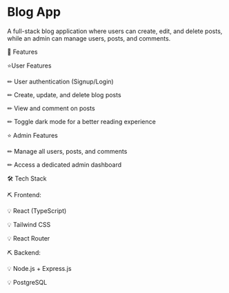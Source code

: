 # Blog App

A full-stack blog application where users can create, edit, and delete posts, while an admin can manage users, posts, and comments.

🚀 Features

⭐User Features

✏ User authentication (Signup/Login)

✏ Create, update, and delete blog posts

✏ View and comment on posts

✏ Toggle dark mode for a better reading experience

⭐ Admin Features

✏ Manage all users, posts, and comments

✏ Access a dedicated admin dashboard

🛠 Tech Stack

⛏ Frontend:

💡 React (TypeScript) 

💡 Tailwind CSS 

💡 React Router 

⛏ Backend:

💡 Node.js + Express.js 

💡 PostgreSQL